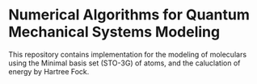 # Numerical Algorithms for Quantum Mechanical Systems Modeling

This repository contains implementation for the modeling of moleculars using the Minimal basis set (STO-3G) of atoms, and the caluclation of energy by Hartree Fock.
